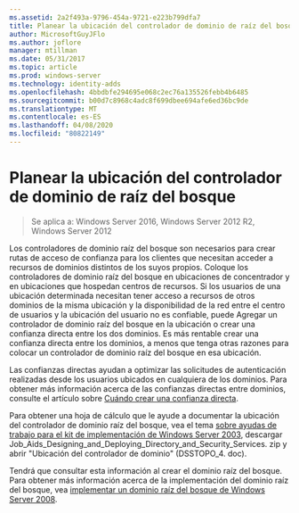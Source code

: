 ```yaml
---
ms.assetid: 2a2f493a-9796-454a-9721-e223b799dfa7
title: Planear la ubicación del controlador de dominio de raíz del bosque
author: MicrosoftGuyJFlo
ms.author: joflore
manager: mtillman
ms.date: 05/31/2017
ms.topic: article
ms.prod: windows-server
ms.technology: identity-adds
ms.openlocfilehash: 4bbdbfe294695e068c2ec76a135526febb4b6485
ms.sourcegitcommit: b00d7c8968c4adc8f699dbee694afe6ed36bc9de
ms.translationtype: MT
ms.contentlocale: es-ES
ms.lasthandoff: 04/08/2020
ms.locfileid: "80822149"
---
```

# <a name="planning-forest-root-domain-controller-placement"></a>Planear la ubicación del controlador de dominio de raíz del bosque

>Se aplica a: Windows Server 2016, Windows Server 2012 R2, Windows Server 2012

Los controladores de dominio raíz del bosque son necesarios para crear rutas de acceso de confianza para los clientes que necesitan acceder a recursos de dominios distintos de los suyos propios. Coloque los controladores de dominio raíz del bosque en ubicaciones de concentrador y en ubicaciones que hospedan centros de recursos. Si los usuarios de una ubicación determinada necesitan tener acceso a recursos de otros dominios de la misma ubicación y la disponibilidad de la red entre el centro de usuarios y la ubicación del usuario no es confiable, puede Agregar un controlador de dominio raíz del bosque en la ubicación o crear una confianza directa entre los dos dominios. Es más rentable crear una confianza directa entre los dominios, a menos que tenga otras razones para colocar un controlador de dominio raíz del bosque en esa ubicación.  
  
Las confianzas directas ayudan a optimizar las solicitudes de autenticación realizadas desde los usuarios ubicados en cualquiera de los dominios. Para obtener más información acerca de las confianzas directas entre dominios, consulte el artículo sobre [Cuándo crear una confianza directa](https://go.microsoft.com/fwlink/?LinkId=107061).  
  
Para obtener una hoja de cálculo que le ayude a documentar la ubicación del controlador de dominio raíz del bosque, vea el tema [sobre ayudas de trabajo para el kit de implementación de Windows Server 2003](https://go.microsoft.com/fwlink/?LinkID=102558), descargar Job_Aids_Designing_and_Deploying_Directory_and_Security_Services. zip y abrir "Ubicación del controlador de dominio" (DSSTOPO_4. doc).  
  
Tendrá que consultar esta información al crear el dominio raíz del bosque. Para obtener más información acerca de la implementación del dominio raíz del bosque, vea [implementar un dominio raíz del bosque de Windows Server 2008](https://technet.microsoft.com/library/cc731174.aspx).  
